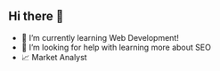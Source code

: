 ## Hi there 👋

- 🌱 I’m currently learning Web Development!
- 🤔 I’m looking for help with learning more about SEO
- 📈 Market Analyst 

